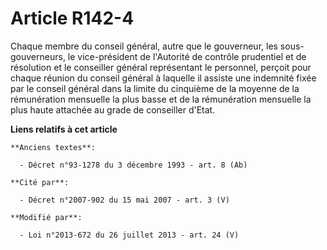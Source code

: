# Article R142-4

Chaque membre du conseil général, autre que le gouverneur, les sous-gouverneurs, le vice-président de l'Autorité de contrôle
prudentiel et de résolution et le conseiller général représentant le personnel, perçoit pour chaque réunion du conseil
général à laquelle il assiste une indemnité fixée par le conseil général dans la limite du cinquième de la moyenne de la
rémunération mensuelle la plus basse et de la rémunération mensuelle la plus haute attachée au grade de conseiller d'Etat.

**Liens relatifs à cet article**

	**Anciens textes**:

	  - Décret n°93-1278 du 3 décembre 1993 - art. 8 (Ab)

	**Cité par**:

	  - Décret n°2007-902 du 15 mai 2007 - art. 3 (V)

	**Modifié par**:

	  - Loi n°2013-672 du 26 juillet 2013 - art. 24 (V)
